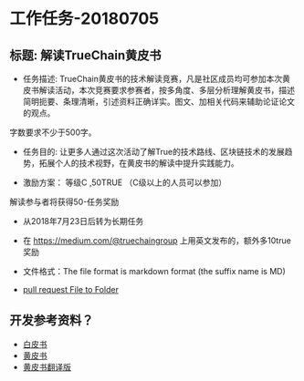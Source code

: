 ﻿工作任务-20180705
==========================================

## 标题:  解读TrueChain黄皮书

* 任务描述:
TrueChain黄皮书的技术解读竞赛，凡是社区成员均可参加本次黄皮书解读活动，本次竞赛要求参赛者，按多角度、多层分析理解黄皮书，描述简明扼要、条理清晰，引述资料正确详实。图文、加相关代码来辅助论证论文的观点。

字数要求不少于500字。

* 任务目的:
让更多人通过这次活动了解True的技术路线、区块链技术的发展趋势，拓展个人的技术视野，在黄皮书的解读中提升实践能力。 
 

* 激励方案： 等级C  ,50TRUE   （C级以上的人员可以参加）

解读参与者将获得50-任务奖励

* 从2018年7月23日后转为长期任务

* 在 https://medium.com/@truechaingroup 上用英文发布的，额外多10true奖励 
 
* 文件格式：The file format is markdown format (the suffix name is MD)
* [pull request File to Folder](https://github.com/truechain/wiki/tree/master/task_list/task_20180705/) 

## 开发参考资料？

* [白皮书](https://github.com/truechain/wiki/blob/master/whitepaper/Truechain.pdf) 
* [黄皮书](https://github.com/truechain/wiki/blob/master/yellowpaper/paper_arxiv.pdf)
* [黄皮书翻译版](https://github.com/truechain/wiki/blob/master/docs-cn/yellowpaperV1.md)
